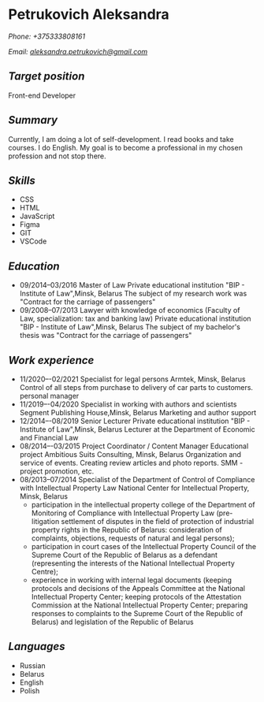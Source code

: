 # Petrukovich Aleksandra

 *Phone:  +375333808161*


 *Email: aleksandra.petrukovich@gmail.com*

## *Target position*
Front-end Developer
## *Summary*
Currently, I am doing a lot of self-development. I read books and take courses. I do English. My goal is to become a professional in my chosen profession and not stop there.
## *Skills*
* CSS
* HTML
* JavaScript
* Figma
* GIT 
* VSCode
## *Education*
+ 09/2014–03/2016 Master of Law
Private educational institution "BIP - Institute of Law",Minsk, Belarus
The subject of my research work was "Contract for the carriage of passengers"
+ 09/2008–07/2013 Lawyer with knowledge of economics (Faculty of Law, specialization: tax and banking law)
Private educational institution "BIP - Institute of Law",Minsk, Belarus
The subject of my bachelor's thesis was "Contract for the carriage of passengers"
## *Work experience*
* 11/2020–-02/2021 Specialist for legal persons
Armtek, Minsk, Belarus
Control of all steps from purchase to delivery of car parts to customers. personal manager
* 11/2019–-04/2020 Specialist in working with authors and scientists
Segment Publishing House,Minsk, Belarus
Marketing and author support
* 12/2014–-08/2019 Senior Lecturer
Private educational institution "BIP - Institute of Law",Minsk, Belarus
Lecturer at the Department of Economic and Financial Law
* 08/2014–-03/2015 Project Coordinator / Content Manager
Educational project Ambitious Suits Consulting, Minsk, Belarus
Organization and service of events. Creating review articles and photo reports. SMM - project promotion, etc.
* 08/2013–07/2014 Specialist of the Department of Control of Compliance with Intellectual Property Law
National Center for Intellectual Property, Minsk, Belarus
  - participation in the intellectual property college of the Department of Monitoring of Compliance with Intellectual Property Law (pre-litigation settlement of disputes in the field of protection of industrial property rights in the Republic of Belarus: consideration of complaints, objections, requests of natural and legal persons);
  - participation in court cases of the Intellectual Property Council of the Supreme Court of the Republic of Belarus as a defendant (representing the interests of the National Intellectual Property Centre);
  - experience in working with internal legal documents (keeping protocols and decisions of the Appeals Committee at the National Intellectual Property Center; keeping protocols of the Attestation Commission at the National Intellectual Property Center; preparing responses to complaints to the Supreme Court of the Republic of Belarus) and legislation of the Republic of Belarus
## *Languages*
* Russian
* Belarus
* English
* Polish
